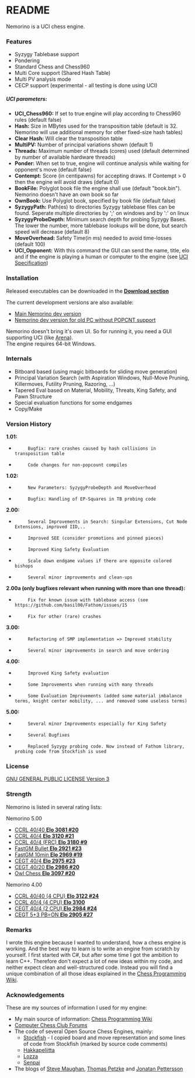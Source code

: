 # README #

Nemorino is a UCI chess engine.

### Features ###

* Syzygy Tablebase support
* Pondering
* Standard Chess and Chess960
* Multi Core support (Shared Hash Table)
* Multi PV analysis mode
* CECP support (experimental - all testing is done using UCI)
##### UCI parameters: #####
- **UCI_Chess960:**     If set to true engine will play according to Chess960 rules (default false)
- **Hash:**             Size in MBytes used for the transposition table (default is 32. Nemorino will use additional memory for other fixed-size hash tables)
- **Clear Hash:**       Will clear the transposition table
- **MultiPV:**          Number of principal variations shown (default 1)
- **Threads:**          Maximum number of threads (cores) used (default determined by number of available hardware threads)
- **Ponder:**           When set to true, engine will continue analysis while waiting for opponent's move (default false)
- **Contempt:**         Score (in centipawns) for accepting draws. If Contempt > 0 then the engine will avoid draws (default 0)
- **BookFile:**         Polyglot book file the engine shall use (default "book.bin"). Nemorino doesn't have an own book so far
- **OwnBook:**          Use Polyglot book, specified by book file (default false)
- **SyzygyPath:**       Path(es) to directories Syzygy tablebase files can be found. Seperate multiple directories by ';' on windows and by ':' on linux
- **SyzygyProbeDepth:** Minimum search depth for probing Syzygy Bases. The lower the number, more tablebase lookups will be done, but search speed will decrease (default 8)
- **MoveOverhead:**     Safety Time(in ms) needed to avoid time-losses (default 100)
- **UCI_Opponent:**     With this command the GUI can send the name, title, elo and if the engine is playing a human or computer to the engine (see [UCI Specification](http://wbec-ridderkerk.nl/html/UCIProtocol.html))


### Installation ###
Released executables can be downloaded in the **[Download section](https://bitbucket.org/christian_g_nther/nemorino/downloads)**

The current development versions are also available:

* [Main Nemorino dev version](https://s3.eu-central-1.amazonaws.com/nemorinotest/appveyor/nemorino_Release.zip)
* [Nemorino dev version for old PC without POPCNT support](https://s3.eu-central-1.amazonaws.com/nemorinotest/appveyor/nemorino_ReleaseNoPopcount.zip)

Nemorino doesn't bring it's own UI. So for running it, you need a GUI supporting UCI (like [Arena](http://www.playwitharena.com/)).  
The engine requires 64-bit Windows.

### Internals ###

* Bitboard based (using magic bitboards for sliding move generation)
* Principal Variation Search (with Aspiration Windows, Null-Move Pruning, Killermoves, Futility Pruning, Razoring, ...)
* Tapered Eval based on Material, Mobility, Threats, King Safety, and Pawn Structure
* Special evaluation functions for some endgames
* Copy/Make

### Version History ###

**1.01:**

*          Bugfix: rare crashes caused by hash collisions in transposition table
*          Code changes for non-popcount compiles

**1.02:**

*          New Parameters: SyzygyProbeDepth and MoveOverhead
*          Bugfix: Handling of EP-Squares in TB probing code

**2.00:**

*          Several Improvements in Search: Singular Extensions, Cut Node Extensions, improved IID,..
*          Improved SEE (consider promotions and pinned pieces)
*          Improved King Safety Evaluation
*          Scale down endgame values if there are opposite colored bishops
*          Several minor improvements and clean-ups

**2.00a (only bugfixes relevant when running with more than one thread):**

*          Fix for known issue with tablebase access (see https://github.com/basil00/Fathom/issues/15
*          Fix for other (rare) crashes

**3.00:**

*          Refactoring of SMP implementation => Improved stability
*          Several minor improvements in search and move ordering

**4.00:**

*          Improved King Safety evaluation
*          Some Improvements when running with many threads
*          Some Evaluation Improvements (added some material imbalance terms, knight center mobility, ... and removed some useless terms)

**5.00:**

*          Several minor Improvements especially for King Safety 
*          Several Bugfixes
*          Replaced Syzygy probing code. Now instead of Fathom library, probing code from Stockfish is used

### License ###

[GNU GENERAL PUBLIC LICENSE Version 3](https://www.gnu.org/licenses/gpl-3.0.en.html)

### Strength ###

Nemorino is listed in several rating lists:

Nemorino 5.00

* [CCRL 40/40 **Elo 3081 #20**](http://www.computerchess.org.uk/ccrl/4040/cgi/engine_details.cgi?match_length=30&each_game=1&print=Details&each_game=1&eng=Nemorino%205.00%2064-bit#Nemorino_5_00_64-bit)
* [CCRL 40/4 **Elo 3120 #21**](http://www.computerchess.org.uk/ccrl/404/cgi/engine_details.cgi?print=Details&each_game=1&eng=Nemorino%205.00%2064-bit#Nemorino_5_00_64-bit)
* [CCRL 40/4 (FRC) **Elo 3180 #9**](http://www.computerchess.org.uk/ccrl/404FRC/cgi/engine_details.cgi?print=Details&each_game=1&eng=Nemorino%205.0%2064-bit#Nemorino_5_0_64-bit)
* [FastGM Bullet **Elo 2921 #23**](http://www.fastgm.de/60-0.60.html)
* [FastGM 10min **Elo 2969 #19**](http://www.fastgm.de/10min.html)
* [CEGT 40/4 **Elo 2975 #23**](http://www.cegt.net/40_4_Ratinglist/40_4_single/rangliste.html)
* [CEGT 40/20 **Elo 2986 #20**](http://www.cegt.net/40_40%20Rating%20List/40_40%20SingleVersion/rangliste.html)
* [Owl Chess **Elo 3097 #20**](http://chessowl.blogspot.de/p/rating-list_27.html)

Nemorino 4.00

* [CCRL 40/40 (4 CPU) **Elo 3122 #24**](http://www.computerchess.org.uk/ccrl/4040/cgi/engine_details.cgi?print=Details&each_game=1&eng=Nemorino%204.00%2064-bit%204CPU#Nemorino_4_00_64-bit_4CPU)
* [CCRL 40/4 (4 CPU) **Elo 3100**](http://www.computerchess.org.uk/ccrl/404/cgi/engine_details.cgi?match_length=30&each_game=1&print=Details&each_game=1&eng=Nemorino%204.00%2064-bit%204CPU#Nemorino_4_00_64-bit_4CPU)
* [CEGT 40/4 (2 CPU) **Elo 2984 #24**](http://www.cegt.net/40_4_Ratinglist/40_4_mp/rangliste.html)
* [CEGT 5+3 PB=ON **Elo 2905 #27**](http://www.cegt.net/5Plus3Rating/Purelist/rangliste.html)


### Remarks ###

I wrote this engine because I wanted to understand, how a chess engine is working. And the best way to learn is to write an engine from scratch by yourself. I first started with C#, but after some time I got the ambition to learn C++.
Therefore don't expect a lot of new ideas within my code, and neither expect clean and well-structured code. Instead you will find a unique combination of all those ideas explained in the [Chess Programming Wiki](https://chessprogramming.wikispaces.com).

### Acknowledgements ###

These are my sources of information I used for my engine:

* My main source of information: [Chess Programming Wiki](https://chessprogramming.wikispaces.com)
* [Computer Chess Club Forums](http://talkchess.com/forum/index.php)
* The code of several Open Source Chess Engines, mainly:
    * [Stockfish](http://stockfishchess.org/) - I copied board and move representation and some lines of code from Stockfish (marked by source code comments)
    * [Hakkapeliitta](https://github.com/mAarnos/Hakkapeliitta) 
    * [Lozza](http://op12no2.me/toys/lozza/)
    * [Senpai](http://www.chessprogramming.net/senpai/)
* The blogs of [Steve Maughan](http://www.chessprogramming.net/), [Thomas Petzke](http://macechess.blogspot.de/) and [Jonatan Pettersson](http://mediocrechess.blogspot.de/)